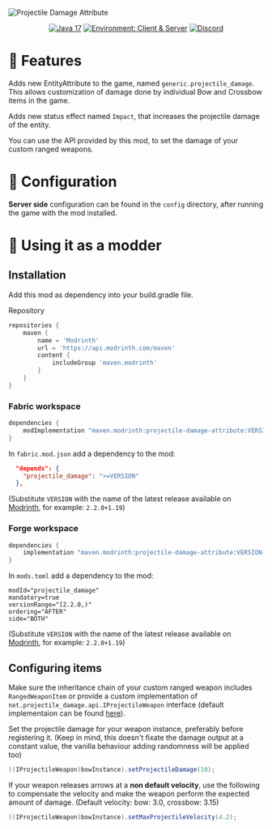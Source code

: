 ![Projectile Damage Attribute](.github/projectile_damage_title.png)

<div align="center">

<a href="">![Java 17](https://img.shields.io/badge/Java%2017-ee9258?logo=coffeescript&logoColor=ffffff&labelColor=606060&style=flat-square)</a>
<a href="">![Environment: Client & Server](https://img.shields.io/badge/environment-Client%20&%20Server-1976d2?style=flat-square)</a>
<a href="">[![Discord](https://img.shields.io/discord/973561601519149057.svg?label=&logo=discord&logoColor=ffffff&color=7389D8&labelColor=6A7EC2&style=flat-square)](https://discord.gg/KN9b3pjFTM)</a>

</div>

# 🏹️ Features

Adds new EntityAttribute to the game, named `generic.projectile_damage`. This allows customization of damage done by individual Bow and Crossbow items in the game.

Adds new status effect named `Impact`, that increases the projectile damage of the entity.

You can use the API provided by this mod, to set the damage of your custom ranged weapons.  

# 🔧 Configuration

**Server side** configuration can be found in the `config` directory, after running the game with the mod installed.

# 🔨 Using it as a modder

## Installation

Add this mod as dependency into your build.gradle file.

Repository
```groovy
repositories {
    maven {
        name = 'Modrinth'
        url = 'https://api.modrinth.com/maven'
        content {
            includeGroup 'maven.modrinth'
        }
    }
}
```

### Fabric workspace
```groovy
dependencies {
    modImplementation "maven.modrinth:projectile-damage-attribute:VERSION-fabric"
}
```
In `fabric.mod.json` add a dependency to the mod:
```json
  "depends": {
    "projectile_damage": ">=VERSION"
  },
```

(Substitute `VERSION` with the name of the latest release available on [Modrinth](https://modrinth.com/mod/projectile-damage-attribute/versions), for example: `2.2.0+1.19`)

### Forge workspace
```groovy
dependencies {
    implementation "maven.modrinth:projectile-damage-attribute:VERSION-forge"
}
```
In `mods.toml` add a dependency to the mod:
```
modId="projectile_damage"
mandatory=true
versionRange="[2.2.0,)"
ordering="AFTER"
side="BOTH"
```

(Substitute `VERSION` with the name of the latest release available on [Modrinth](https://modrinth.com/mod/projectile-damage-attribute/versions), for example: `2.2.0+1.19`)

## Configuring items

Make sure the inheritance chain of your custom ranged weapon includes `RangedWeaponItem` or provide a custom implementation of `net.projectile_damage.api.IProjectileWeapon` interface (default implementaion can be found [here](./src/main/java/net/projectile_damage/api/IProjectileWeapon.java)).

Set the projectile damage for your weapon instance, preferably before registering it.
(Keep in mind, this doesn't fixate the damage output at a constant value, the vanilla behaviour adding randomness will be applied too)  
```java
((IProjectileWeapon)bowInstance).setProjectileDamage(10);
```
If your weapon releases arrows at a **non default velocity**, use the following to compensate the velocity and make the weapon perform the expected amount of damage. (Default velocity: bow: 3.0, crossbow: 3.15)
```java
((IProjectileWeapon)bowInstance).setMaxProjectileVelocity(4.2);
```

